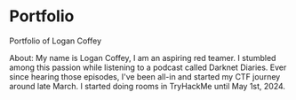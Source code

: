 # Portfolio
Portfolio of Logan Coffey

About:
My name is Logan Coffey, I am an aspiring red teamer. I stumbled among this passion while listening to a podcast called Darknet Diaries. Ever since hearing those episodes, I've been all-in and started my CTF journey around late March. I started doing rooms in TryHackMe until May 1st, 2024. 
